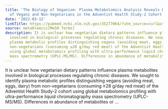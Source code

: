 ```yaml
---
title: 'The Biology of Veganism: Plasma Metabolomics Analysis Reveals Distinct Profiles
  of Vegans and Non-Vegetarians in the Adventist Health Study-2 Cohort'
date: '2022-03-12'
linkTitle: https://pubmed.ncbi.nlm.nih.gov/35277064/?utm_source=curl&utm_medium=rss&utm_campaign=pubmed-2&utm_content=1Zkrxt7ktlCbHBXEV3v65xxSnkSWNsJ1A6Fq3gBniKhGfIUslK&fc=20210907212339&ff=20220318205711&v=2.17.6
source: metablomics[MeSH Terms]
description: It is unclear how vegetarian dietary patterns influence plasma metabolites
  involved in biological processes regulating chronic diseases. We sought to identify
  plasma metabolic profiles distinguishing vegans (avoiding meat, eggs, dairy) from
  non-vegetarians (consuming ≥28 g/day red meat) of the Adventist Health Study-2 cohort
  using global metabolomics profiling with ultra-performance liquid chromatography
  mass spectrometry (UPLC-MS/MS). Differences in abundance of metabolites or ...
---
```

It is unclear how vegetarian dietary patterns influence plasma metabolites involved in biological processes regulating chronic diseases. We sought to identify plasma metabolic profiles distinguishing vegans (avoiding meat, eggs, dairy) from non-vegetarians (consuming ≥28 g/day red meat) of the Adventist Health Study-2 cohort using global metabolomics profiling with ultra-performance liquid chromatography mass spectrometry (UPLC-MS/MS). Differences in abundance of metabolites or ...